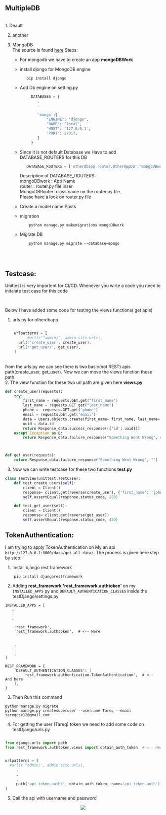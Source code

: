 
<html>

<body>
<h2>MultipleDB</h2>
<br>
1. Deault <br>

2. another <br>

3. MongoDB<br>
   The source is found  <a href="https://bezkoder.com/django-mongodb-crud-rest-framework/">here</a>
   Steps: <br>

   - For mongodb we have to create an app **mongoDBWork**<br>

   - install djongo for MongoDB engine <br>

        ```
           pip install djongo
        ```
  

   - Add Db engine on setting.py<br>

        ```python
             DATABASES = {
                .
                .

                'mongo':{
                    "ENGINE": "djongo",
                    "NAME": "local",
                    'HOST': '127.0.0.1',
                    'PORT': 27017,
                }
             }
        ```
    - Since it is not default Database we Have to add DATABASE_ROUTERS for this DB<br>

        ```python 
           DATABASE_ROUTERS = ['otherdbapp.router.OtherAppDB',"mongoDBwork.router.MongoDBRouter"]
        ```
        Description of DATABASE_ROUTERS:<br>
        mongoDBwork : App Name<br>
        router : router.py file inser<br>
        MongoDBRouter: class name on the router.py file <br>
        Please have a look on router.py file <br>


    - Create a model name Posts <br>

    - migration <br>
        ```
            python manage.py makemigrations mongoDBwork
        ```
    - Migrate DB<br>
        ```
            python manage.py migrate --database=mongo  
        ```




<br>


<br>


<h2>Testcase: </h2>

<p>Unittest is very importent for CI/CD. Whenever you wirte a code you need to initaiate test case for this code</p>
<br>

<p>Below I have added some code for testing the views functions( get apis)</p>


1. urls.py for otherdbapp

```python

	urlpatterns = [
          #url(r'^admin/', admin.site.urls),
   	  url(r'create_user', create_user),
  	  url(r'get_user/', get_user),
	]
```
<br>
from the urls.py we can see there is two basic(not REST) apis path(create_user, get_user). Now we can move the views function these path

<br>
2.  The view function for these two url path are given here <strong>views.py</strong>


```python
def create_user(requests):
    try:
        first_name = requests.GET.get("first_name")
        last_name = requests.GET.get("last_name")
        phone =  requests.GET.get('phone')
        email = requests.GET.get('email')
        data = Users.objects.create(first_name= first_name, last_name= last_name, phone = phone, email = email)
        uuid = data.id
        return Response_data.success_response([{'id': uuid}])
    except Exception as E:
        return Response_data.failure_response("Something Went Wrong", str(E))



def get_user(requests):
    return Response_data.failure_response("Something Went Wrong", "")	

```

3. Now we can write testcase for these two functions   <strong>test.py</strong><br>


```python
class TestView(unittest.TestCase):
    def test_create_users(self):
        client = Client()
        response= client.get(reverse(create_user), {'first_name': 'john', 'last_name': 'smith', 'phone': "......", 'email': "/........."})
        self.assertEqual(response.status_code, 200)

    def test_get_user(self):
        client = Client()
        response= client.get(reverse(get_user))
        self.assertEqual(response.status_code, 450)
```

<h2>TokenAuthentication: </h2> 

I am trying to apply TokenAuthentication  on My an api  `http://127.0.0.1:8000/data/get_all_data/`.  The process is given here step by step:

1.  Install django rest framework
```
    pip install djangorestframework

```

2. Adding **rest_framework**  **'rest_framework.authtoken'** on my `INSTALLED_APPS`  py and `DEFAULT_AUTHENTICATION_CLASSES` inside the testDjango/settings.py

```
INSTALLED_APPS = [
   .
   .
   .
    
    'rest_framework',
    'rest_framework.authtoken',  # <-- Here


    .
    .
    .
]
```


```
REST_FRAMEWORK = {
    'DEFAULT_AUTHENTICATION_CLASSES': [
        'rest_framework.authentication.TokenAuthentication',  # <-- And here
    ],
}
```

3. Then Run this command 

```
python manage.py migrate
python manage.py createsuperuser --username Tareq --email tareqcse12@gmail.com

```



4. For getting the user (Tareq) token we need to add some code on testDjango/urls.py 




```python

from django.urls import path
from rest_framework.authtoken.views import obtain_auth_token  # <-- Here


urlpatterns = [
  #url(r'^admin/', admin.site.urls),
     .
     .
     .
     path('api-token-auth/', obtain_auth_token, name='api_token_auth')
]
```

5. Call the api with username and password 


<center>
<img src="https://i.imgur.com/uaubFEO.png">
</center>





</body>
</html>





